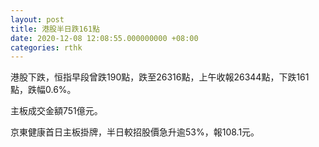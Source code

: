```yaml
---
layout: post
title: 港股半日跌161點
date: 2020-12-08 12:08:55.000000000 +08:00
categories: rthk
---
```


港股下跌，恒指早段曾跌190點，跌至26316點，上午收報26344點，下跌161點，跌幅0.6%。

主板成交金額751億元。

京東健康首日主板掛牌，半日較招股價急升逾53%，報108.1元。
